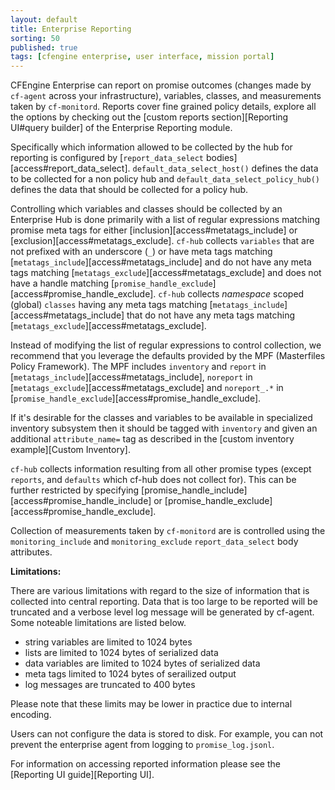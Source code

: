 ```yaml
---
layout: default
title: Enterprise Reporting
sorting: 50
published: true
tags: [cfengine enterprise, user interface, mission portal]
---
```


CFEngine Enterprise can report on promise outcomes (changes made by `cf-agent`
across your infrastructure), variables, classes, and measurements taken by
`cf-monitord`. Reports cover fine grained policy details, explore all the
options by checking out the [custom reports section][Reporting UI#query builder]
of the Enterprise Reporting module.

Specifically which information allowed to be collected by the hub for reporting
is configured by [`report_data_select` bodies][access#report_data_select].
`default_data_select_host()` defines the data to be collected for a non policy hub
and `default_data_select_policy_hub()` defines the data that should be collected
for a policy hub.

Controlling which variables and classes should be collected by an Enterprise Hub
is done primarily with a list of regular expressions matching promise meta tags
for either [inclusion][access#metatags_include] or
[exclusion][access#metatags_exclude]. `cf-hub` collects `variables` that are not
prefixed with an underscore (`_`) or have meta tags matching
[`metatags_include`][access#metatags_include] and do not have any meta tags
matching [`metatags_exclude`][access#metatags_exclude] and does not have a
handle matching [`promise_handle_exclude`][access#promise_handle_exclude].
`cf-hub` collects *namespace* scoped (global) `classes` having any meta tags
matching [`metatags_include`][access#metatags_include] that do not have any meta
tags matching [`metatags_exclude`][access#metatags_exclude].

Instead of modifying the list of regular expressions to control collection, we
recommend that you leverage the defaults provided by the MPF (Masterfiles Policy
Framework). The MPF includes ```inventory``` and ```report``` in
[`metatags_include`][access#metatags_include], ```noreport``` in
[`metatags_exclude`][access#metatags_exclude] and ```noreport_.*``` in
[`promise_handle_exclude`][access#promise_handle_exclude].

If it's desirable for the classes and variables to be available in specialized
inventory subsystem then it should be tagged with `inventory` and given an
additional `attribute_name=` tag as described in the [custom inventory example][Custom Inventory].

```cf-hub``` collects information resulting from all other promise types (except
`reports`, and `defaults` which cf-hub does not collect for). This can be
further restricted by specifying
[promise_handle_include][access#promise_handle_include] or
[promise_handle_exclude][access#promise_handle_exclude].

Collection of measurements taken by `cf-monitord` are is controlled using the
`monitoring_include` and `monitoring_exclude` `report_data_select` body
attributes.

**Limitations:**

There are various limitations with regard to the size of information that is
collected into central reporting. Data that is too large to be reported will be
truncated and a verbose level log message will be generated by cf-agent. Some
noteable limitations are listed below.

* string variables are limited to 1024 bytes
* lists are limited to 1024 bytes of serialized data
* data variables are limited to 1024 bytes of serialized data
* meta tags limited to 1024 bytes of serailized output
* log messages are truncated to 400 bytes

Please note that these limits may be lower in practice due to internal
encoding.

Users can not configure the data is stored to disk. For example, you can not
prevent the enterprise agent from logging to `promise_log.jsonl`.

For information on accessing reported information please see the
[Reporting UI guide][Reporting UI].
